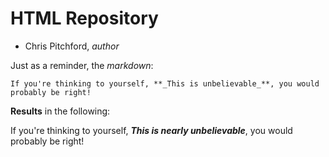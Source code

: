 # HTML Repository

- Chris Pitchford, <em>author</em>

Just as a reminder, the _markdown_:

```
If you're thinking to yourself, **_This is unbelievable_**, you would probably be right!
```

**Results** in the following: 

If you're thinking to yourself, **_This is nearly unbelievable_**, you would probably be right!
